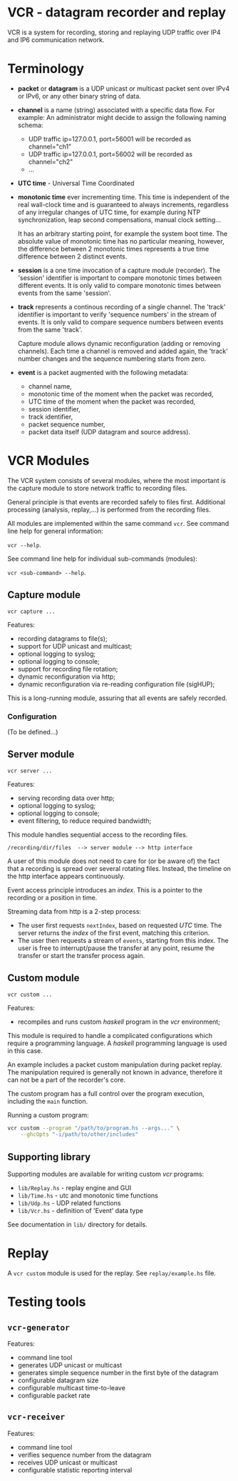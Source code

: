 # VCR - datagram recorder and replay

VCR is a system for recording, storing and replaying UDP traffic over
IP4 and IP6 communication network.

# Terminology

- **packet** or **datagram** is a UDP unicast or multicast packet sent over
  IPv4 or IPv6, or any other binary string of data.

- **channel** is a name (string) associated with a specific data flow.
  For example: An administrator might decide to assign the following
  naming schema:
    - UDP traffic ip=127.0.0.1, port=56001 will be recorded as channel="ch1"
    - UDP traffic ip=127.0.0.1, port=56002 will be recorded as channel="ch2"
    - ...

- **UTC time** - Universal Time Coordinated

- **monotonic time** ever incrementing time. This time is independent of
  the real wall-clock time and is guaranteed to always increments,
  regardless of any irregular changes of UTC time, for example during
  NTP synchronization, leap second compensations, manual clock setting...

    It has an arbitrary starting point, for example the system boot time.
    The absolute value of monotonic time has no particular meaning,
    however, the difference between 2 monotonic times represents a true
    time difference between 2 distinct events.

- **session** is a one time invocation of a capture module (recorder).
  The 'session' identifier is important to compare monotonic times
  between different events.
  It is only valid to compare monotonic times between events from the
  same 'session'.

- **track** represents a continous recording of a single channel.
  The 'track' identifier is important to verify 'sequence numbers' in
  the stream of events.
  It is only valid to compare sequence numbers between events from the
  same 'track'.

    Capture module allows dynamic reconfiguration (adding or removing channels).
    Each time a channel is removed and added again, the 'track' number
    changes and the sequence numbering starts from zero.

- **event** is a packet augmented with the following metadata:
    - channel name,
    - monotonic time of the moment when the packet was recorded,
    - UTC time of the moment when the packet was recorded,
    - session identifier,
    - track identifier,
    - packet sequence number,
    - packet data itself (UDP datagram and source address).

# VCR Modules

The VCR system consists of several modules, where the most important
is the capture module to store network traffic to recording files.

General principle is that events are recorded safely to files first.
Additional processing (analysis, replay,...) is performed from the
recording files.

All modules are implemented within the same command `vcr`.
See command line help for general information:

`vcr --help`.

See command line help for individual sub-commands (modules):

`vcr <sub-command> --help`.

## Capture module

`vcr capture ...`

Features:

- recording datagrams to file(s);
- support for UDP unicast and multicast;
- optional logging to syslog;
- optional logging to console;
- support for recording file rotation;
- dynamic reconfiguration via http;
- dynamic reconfiguration via re-reading configuration file (sigHUP);

This is a long-running module, assuring that all events are safely recorded.

### Configuration

(To be defined...)

## Server module

`vcr server ...`

Features:

- serving recording data over http;
- optional logging to syslog;
- optional logging to console;
- event filtering, to reduce required bandwidth;

This module handles sequential access to the recording files.

```
/recording/dir/files  --> server module --> http interface
```

A user of this module does not need to care for (or be aware of)
the fact that a recording is spread over several rotating files.
Instead, the timeline on the http interface appears continuously.

Event access principle introduces an *index*. This is a pointer
to the recording or a position in time.

Streaming data from http is a 2-step process:

- The user first requests `nextIndex`, based on requested *UTC* time.
  The server returns the *index* of the first event, matching this criterion.
- The user then requests a stream of `events`, starting from this index.
  The user is free to interrupt/pause the transfer at any point, resume
  the transfer or start the transfer process again.

## Custom module

`vcr custom ...`

Features:

- recompiles and runs custom *haskell* program in the *vcr* environment;

This module is required to handle a complicated configurations which
require a programming language. A *haskell* programming language
is used in this case.

An example includes a packet custom manipulation during packet replay.
The manipulation required is generally not known in advance, therefore
it can not be a part of the recorder's core.

The custom program has a full control over the program execution,
including the `main` function.

Running a custom program:

```bash
vcr custom --program "/path/to/program.hs --args..." \
    --ghcOpts "-i/path/to/other/includes"
```

## Supporting library

Supporting modules are available for writing custom *vcr* programs:

- `lib/Replay.hs`   - replay engine and GUI
- `lib/Time.hs`     - utc and monotonic time functions
- `lib/Udp.hs`      - UDP related functions
- `lib/Vcr.hs`      - definition of 'Event' data type

See documentation in `lib/` directory for details.

# Replay

A `vcr custom` module is used for the replay.
See `replay/example.hs` file.

# Testing tools

## `vcr-generator`

Features:

- command line tool
- generates UDP unicast or multicast
- generates simple sequence number in the first byte of the datagram
- configurable datagram size
- configurable multicast time-to-leave
- configurable packet rate

## `vcr-receiver`

Features:

- command line tool
- verifies sequence number from the datagram
- receives UDP unicast or multicast
- configurable statistic reporting interval


